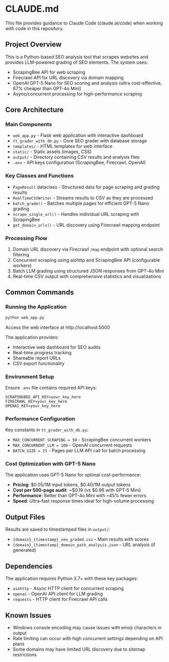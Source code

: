 # CLAUDE.md

This file provides guidance to Claude Code (claude.ai/code) when working with code in this repository.

## Project Overview

This is a Python-based SEO analysis tool that scrapes websites and provides LLM-powered grading of SEO elements. The system uses:

- ScrapingBee API for web scraping
- Firecrawl API for URL discovery via domain mapping  
- OpenAI GPT-5 Nano for SEO scoring and analysis (ultra cost-effective, 67% cheaper than GPT-4o Mini)
- Async/concurrent processing for high-performance scraping

## Core Architecture

### Main Components

- `web_app.py` - Flask web application with interactive dashboard
- `tt_grader_with_db.py` - Core SEO grader with database storage
- `templates/` - HTML templates for web interface
- `static/` - Static assets (images, CSS)
- `output/` - Directory containing CSV results and analysis files
- `.env` - API keys configuration (ScrapingBee, Firecrawl, OpenAI)

### Key Classes and Functions

- `PageResult` dataclass - Structured data for page scraping and grading results
- `RealTimeCSVWriter` - Streams results to CSV as they are processed
- `batch_grade()` - Batches multiple pages for efficient GPT-5 Nano grading
- `scrape_single_url()` - Handles individual URL scraping with ScrapingBee
- `get_domain_urls()` - URL discovery using Firecrawl mapping endpoint

### Processing Flow

1. Domain URL discovery via Firecrawl `/map` endpoint with optional search filtering
2. Concurrent scraping using aiohttp and ScrapingBee API (configurable workers)
3. Batch LLM grading using structured JSON responses from GPT-4o Mini
4. Real-time CSV output with comprehensive statistics and visualizations

## Common Commands

### Running the Application

```bash
python web_app.py
```

Access the web interface at http://localhost:5000

The application provides:
- Interactive web dashboard for SEO audits
- Real-time progress tracking
- Shareable report URLs
- CSV export functionality

### Environment Setup

Ensure `.env` file contains required API keys:
```
SCRAPINGBEE_API_KEY=your_key_here
FIRECRAWL_KEY=your_key_here  
OPENAI_KEY=your_key_here
```

### Performance Configuration

Key constants in `tt_grader_with_db.py`:
- `MAX_CONCURRENT_SCRAPING = 50` - ScrapingBee concurrent workers
- `MAX_CONCURRENT_LLM = 100` - OpenAI concurrent requests
- `BATCH_SIZE = 25` - Pages per LLM API call for batch processing

### Cost Optimization with GPT-5 Nano

The application uses GPT-5 Nano for optimal cost-performance:
- **Pricing**: $0.05/1M input tokens, $0.40/1M output tokens
- **Cost per 500-page audit**: ~$0.19 (vs $0.96 with GPT-5 Mini)
- **Performance**: Better than GPT-4o Mini with ~45% fewer errors
- **Speed**: Ultra-fast response times ideal for high-volume processing

## Output Files

Results are saved to timestamped files in `output/`:
- `{domain}_{timestamp}_seo_graded.csv` - Main results with scores
- `{domain}_{timestamp}_domain_path_analysis.json` - URL analysis (if generated)

## Dependencies

The application requires Python 3.7+ with these key packages:
- `aiohttp` - Async HTTP client for concurrent scraping
- `openai` - OpenAI API client for LLM grading
- `requests` - HTTP client for Firecrawl API calls

## Known Issues

- Windows console encoding may cause issues with emoji characters in output
- Rate limiting can occur with high concurrent settings depending on API plans
- Some domains may have limited URL discovery due to sitemap restrictions